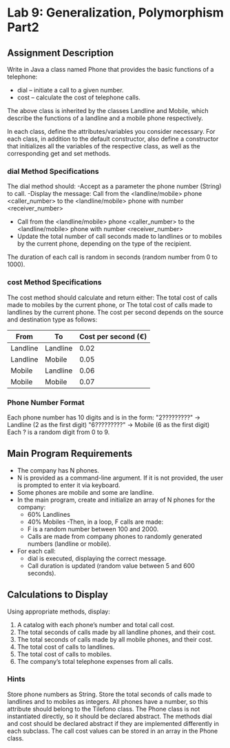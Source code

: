 # Lab 9:  Generalization, Polymorphism Part2
## Assignment Description
Write in Java a class named Phone that provides the basic functions of a telephone:

- dial – initiate a call to a given number.
- cost – calculate the cost of telephone calls.

The above class is inherited by the classes Landline and Mobile, which describe the functions of a landline and a mobile phone respectively.

In each class, define the attributes/variables you consider necessary.
For each class, in addition to the default constructor, also define a constructor that initializes all the variables of the respective class, as well as the corresponding get and set methods.

### dial Method Specifications
The dial method should:
-Accept as a parameter the phone number (String) to call.
-Display the message: Call from the <landline/mobile> phone <caller_number> to the <landline/mobile> phone with number <receiver_number>
- Call from the <landline/mobile> phone <caller_number> to the <landline/mobile> phone with number <receiver_number>
- Update the total number of call seconds made to landlines or to mobiles by the current phone, depending on the type of the recipient.

The duration of each call is random in seconds (random number from 0 to 1000).
### cost Method Specifications
The cost method should calculate and return either:
The total cost of calls made to mobiles by the current phone, or
The total cost of calls made to landlines by the current phone.
The cost per second depends on the source and destination type as follows:

| From     | To       | Cost per second (€) |
| -------- | -------- | ------------------- |
| Landline | Landline | 0.02                |
| Landline | Mobile   | 0.05                |
| Mobile   | Landline | 0.06                |
| Mobile   | Mobile   | 0.07                |


### Phone Number Format
Each phone number has 10 digits and is in the form:
"2?????????" → Landline (2 as the first digit)
"6?????????" → Mobile (6 as the first digit)
Each ? is a random digit from 0 to 9.

## Main Program Requirements
- The company has N phones.
- N is provided as a command-line argument. If it is not provided, the user is prompted to enter it via keyboard.
- Some phones are mobile and some are landline.
- In the main program, create and initialize an array of N phones for the company:
  - 60% Landlines
  - 40% Mobiles
-Then, in a loop, F calls are made:
  - F is a random number between 100 and 2000.
  - Calls are made from company phones to randomly generated numbers (landline or mobile).
- For each call:
  - dial is executed, displaying the correct message.
  - Call duration is updated (random value between 5 and 600 seconds).

## Calculations to Display
Using appropriate methods, display:
  1. A catalog with each phone’s number and total call cost.
  2. The total seconds of calls made by all landline phones, and their cost.
  3. The total seconds of calls made by all mobile phones, and their cost.
  4. The total cost of calls to landlines.
  5. The total cost of calls to mobiles.
  6. The company’s total telephone expenses from all calls.

### Hints
Store phone numbers as String.
Store the total seconds of calls made to landlines and to mobiles as integers.
All phones have a number, so this attribute should belong to the Tilefono class.
The Phone class is not instantiated directly, so it should be declared abstract.
The methods dial and cost should be declared abstract if they are implemented differently in each subclass.
The call cost values can be stored in an array in the Phone class.
